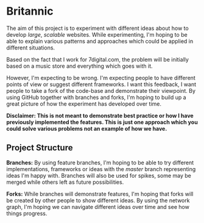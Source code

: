 Britannic
=========

The aim of this project is to experiment with different ideas about how to develop *large*, *scalable* websites. While experimenting, 
I'm hoping to be able to explain various patterns and approaches which could be applied in different situations. 

Based on the fact that I work for 7digital.com, the problem will be initially based on a music store and everything which goes with it.

However, I'm expecting to be wrong. I'm expecting people to have different points of view or suggest different frameworks. I want this feedback, I want people to take a fork of the code-base and demonstrate their viewpoint. By using GitHub together with branches and forks, I'm hoping to build up a great picture of how the experiment has developed over time.

**Disclaimer: This is not meant to demonstrate best practice or how I have previously implemented the features. 
This is just one approach which you could solve various problems not an example of how we have.**

Project Structure
-----------------

**Branches:** By using feature branches, I'm hoping to be able to try different implementations, frameworks or ideas with the *master* branch representing ideas I'm happy with. Branches will also be used for spikes, some may be merged while others left as future possibilities.

**Forks:** While branches will demonstrate features, I'm hoping that forks will be created by other people to show different ideas. By using the network graph, I'm hoping we can navigate different ideas over time and see how things progress.